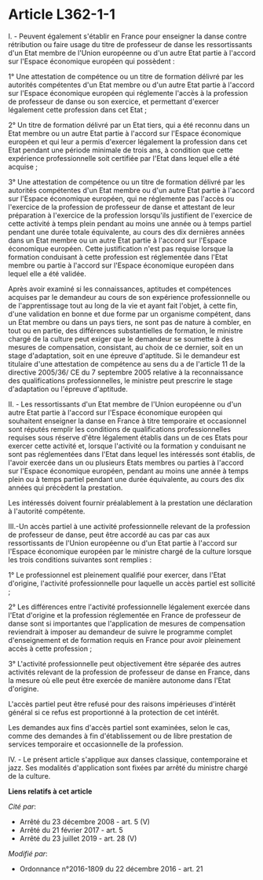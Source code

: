 # Article L362-1-1

I. - Peuvent également s'établir en France pour enseigner la danse contre rétribution ou faire usage du titre de professeur
de danse les ressortissants d'un Etat membre de l'Union européenne ou d'un autre Etat partie à l'accord sur l'Espace
économique européen qui possèdent : 

1° Une attestation de compétence ou un titre de formation délivré par les autorités compétentes d'un Etat membre ou d'un
autre Etat partie à l'accord sur l'Espace économique européen qui réglemente l'accès à la profession de professeur de danse
ou son exercice, et permettant d'exercer légalement cette profession dans cet Etat ; 

2° Un titre de formation délivré par un Etat tiers, qui a été reconnu dans un Etat membre ou un autre Etat partie à l'accord
sur l'Espace économique européen et qui leur a permis d'exercer légalement la profession dans cet Etat pendant une période
minimale de trois ans, à condition que cette expérience professionnelle soit certifiée par l'Etat dans lequel elle a été
acquise ; 

3° Une attestation de compétence ou un titre de formation délivré par les autorités compétentes d'un Etat membre ou d'un
autre Etat partie à l'accord sur l'Espace économique européen, qui ne réglemente pas l'accès ou l'exercice de la profession
de professeur de danse et attestant de leur préparation à l'exercice de la profession lorsqu'ils justifient de l'exercice de
cette activité à temps plein pendant au moins une année ou à temps partiel pendant une durée totale équivalente, au cours des
dix dernières années dans un Etat membre ou un autre Etat partie à l'accord sur l'Espace économique européen. Cette
justification n'est pas requise lorsque la formation conduisant à cette profession est réglementée dans l'Etat membre ou
partie à l'accord sur l'Espace économique européen dans lequel elle a été validée. 

Après avoir examiné si les connaissances, aptitudes et compétences acquises par le demandeur au cours de son expérience
professionnelle ou de l'apprentissage tout au long de la vie et ayant fait l'objet, à cette fin, d'une validation en bonne et
due forme par un organisme compétent, dans un Etat membre ou dans un pays tiers, ne sont pas de nature à combler, en tout ou
en partie, des différences substantielles de formation, le ministre chargé de la culture peut exiger que le demandeur se
soumette à des mesures de compensation, consistant, au choix de ce dernier, soit en un stage d'adaptation, soit en une
épreuve d'aptitude. Si le demandeur est titulaire d'une attestation de compétence au sens du a de l'article 11 de la
directive 2005/36/ CE du 7 septembre 2005 relative à la reconnaissance des qualifications professionnelles, le ministre peut
prescrire le stage d'adaptation ou l'épreuve d'aptitude. 

II. - Les ressortissants d'un Etat membre de l'Union européenne ou d'un autre Etat partie à l'accord sur l'Espace économique
européen qui souhaitent enseigner la danse en France à titre temporaire et occasionnel sont réputés remplir les conditions de
qualifications professionnelles requises sous réserve d'être légalement établis dans un de ces Etats pour exercer cette
activité et, lorsque l'activité ou la formation y conduisant ne sont pas réglementées dans l'Etat dans lequel les intéressés
sont établis, de l'avoir exercée dans un ou plusieurs Etats membres ou parties à l'accord sur l'Espace économique européen,
pendant au moins une année à temps plein ou à temps partiel pendant une durée équivalente, au cours des dix années qui
précèdent la prestation. 

Les intéressés doivent fournir préalablement à la prestation une déclaration à l'autorité compétente. 

III.-Un accès partiel à une activité professionnelle relevant de la profession de professeur de danse, peut être accordé au
cas par cas aux ressortissants de l'Union européenne ou d'un Etat partie à l'accord sur l'Espace économique européen par le
ministre chargé de la culture lorsque les trois conditions suivantes sont remplies : 

1° Le professionnel est pleinement qualifié pour exercer, dans l'Etat d'origine, l'activité professionnelle pour laquelle un
accès partiel est sollicité ; 

2° Les différences entre l'activité professionnelle légalement exercée dans l'Etat d'origine et la profession réglementée en
France de professeur de danse sont si importantes que l'application de mesures de compensation reviendrait à imposer au
demandeur de suivre le programme complet d'enseignement et de formation requis en France pour avoir pleinement accès à cette
profession ; 

3° L'activité professionnelle peut objectivement être séparée des autres activités relevant de la profession de professeur de
danse en France, dans la mesure où elle peut être exercée de manière autonome dans l'Etat d'origine. 

L'accès partiel peut être refusé pour des raisons impérieuses d'intérêt général si ce refus est proportionné à la protection
de cet intérêt. 

Les demandes aux fins d'accès partiel sont examinées, selon le cas, comme des demandes à fin d'établissement ou de libre
prestation de services temporaire et occasionnelle de la profession.

IV. - Le présent article s'applique aux danses classique, contemporaine et jazz. Ses modalités d'application sont fixées par
arrêté du ministre chargé de la culture.

**Liens relatifs à cet article**

_Cité par_:

  - Arrêté du 23 décembre 2008 - art. 5 (V)
  - Arrêté du 21 février 2017 - art. 5
  - Arrêté du 23 juillet 2019 - art. 28 (V)

_Modifié par_:

  - Ordonnance n°2016-1809 du 22 décembre 2016 - art. 21
